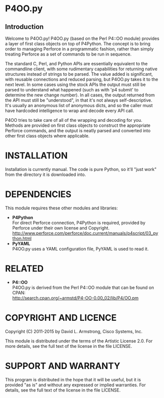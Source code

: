 # P4OO.py

## Introduction

Welcome to P4OO.py!  P4OO.py (based on the Perl P4::OO module) provides a layer of first class objects on top of P4Python.  The concept is to bring order to managing Perforce in a programmatic fashion, rather than simply treating Perforce as a set of commands to be run in sequence.

The standard C, Perl, and Python APIs are essentially equivalent to the commandline client, with some rudimentary capabilities for returning native structures instead of strings to be parsed.  The value added is significant, with reusable connections and reduced parsing, but P4OO.py takes it to the next level.  In some cases using the stock APIs the output must still be parsed to understand what happened (such as with 'p4 submit' to determine the new change number).  In all cases, the output returned from the API must still be "understood", in that it's not always self-descriptive.  It's usually an anonymous list of anonymous dicts, and so the caller must have hardcoded intelligence to wrap and decode every API call.

P4OO tries to take care of all of the wrapping and decoding for you.  Methods are provided on first class objects to construct the appropriate Perforce commands, and the output is neatly parsed and converted into other first class objects where applicable.

# INSTALLATION

Installation is currently manual.  The code is pure Python, so it'll "just work" from the directory it is downloaded into.

# DEPENDENCIES

This module requires these other modules and libraries:

*   **P4Python**  
    For direct Perforce connection, P4Python is required, provided by Perforce under their own license and Copyright.  
    http://www.perforce.com/perforce/doc.current/manuals/p4script/03_python.html
*   **PyYAML**  
    P4OO.py uses a YAML configuration file, PyYAML is used to read it.

# RELATED
*   **P4::OO**  
    P4OO.py is derived from the Perl P4::OO module that can be found on CPAN:  
    http://search.cpan.org/~armstd/P4-OO-0.00_02/lib/P4/OO.pm


# COPYRIGHT AND LICENCE

Copyright (C) 2011-2015 by David L. Armstrong, Cisco Systems, Inc.

This module is distributed under the terms of the Artistic License 2.0.
For more details, see the full text of the license in the file LICENSE.

# SUPPORT AND WARRANTY

This program is distributed in the hope that it will be useful, but
it is provided "as is" and without any expressed or implied warranties.
For details, see the full text of the license in the file LICENSE.

